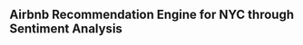 [](https://github.com/kamalova/Capstone/blob/main/banner.png)
## Airbnb Recommendation Engine for NYC through Sentiment Analysis
